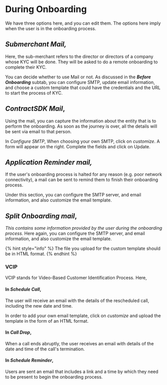# During Onboarding

We have three options here, and you can edit them. The options here imply when the user is in the onboarding process.

## _**Submerchant Mail,**_

Here, the sub-merchant refers to the director or directors of a company whose KYC will be done. They will be asked to do a remote onboarding to complete their KYC.

You can decide whether to use Mail or not. As discussed in the _**Before Onboarding**_ subtab, you can configure SMTP, update email information, and choose a custom template that could have the credentials and the URL to start the process of KYC.

## _**ContractSDK Mail**_,

Using the mail, you can capture the information about the entity that is to perform the onboarding. As soon as the journey is over, all the details will be sent via email to that person.

In _Configure SMTP_, When choosing your own SMTP, click on _customize_. A form will appear on the right. Complete the fields and click on Update.

## _**Application Reminder mail,**_

If the user's onboarding process is halted for any reason (e.g. poor network connectivity), a mail can be sent to remind them to finish their onboarding process.

Under this section, you can configure the SMTP server, and email information, and also customize the email template.

## _**Split Onboarding mail**_,

_This contains some information provided by the user during the onboarding process._ Here again, you can configure the SMTP server, and email information, and also customize the email template.

{% hint style="info" %}
The file you upload for the custom template should be in HTML format.
{% endhint %}

### **VCIP**

VCIP stands for Video-Based Customer Identification Process. Here,

#### In _**Schedule Call**_,

The user will receive an email with the details of the rescheduled call, including the new date and time.

In order to add your own email template, click on _customize_ and upload the template in the form of an HTML format.

#### In _**Call Drop**_,

When a call ends abruptly, the user receives an email with details of the date and time of the call's termination.

#### In _**Schedule Reminder**_,

Users are sent an email that includes a link and a time by which they need to be present to begin the onboarding process.
